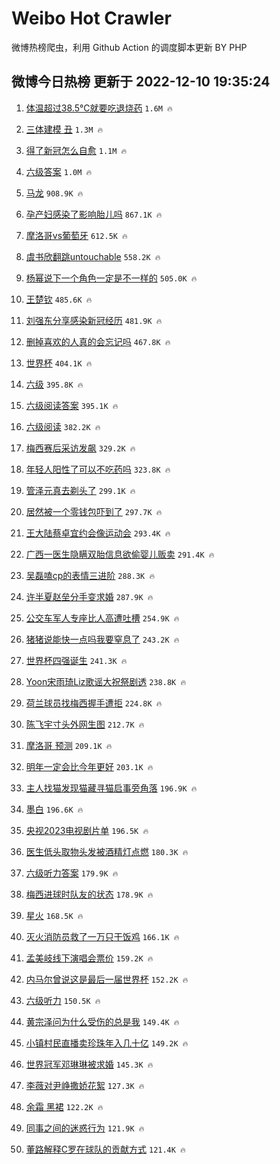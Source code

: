 # Weibo Hot Crawler 



微博热榜爬虫，利用 Github Action 的调度脚本更新 BY PHP 


## 微博今日热榜 更新于 2022-12-10 19:35:24 
1. [体温超过38.5℃就要吃退烧药](https://s.weibo.com/weibo?q=%23%E4%BD%93%E6%B8%A9%E8%B6%85%E8%BF%8738.5%E2%84%83%E5%B0%B1%E8%A6%81%E5%90%83%E9%80%80%E7%83%A7%E8%8D%AF%23&t=31&band_rank=1&Refer=top) `1.6M 🔥` 

1. [三体建模 丑](https://s.weibo.com/weibo?q=%E4%B8%89%E4%BD%93%E5%BB%BA%E6%A8%A1%20%E4%B8%91&t=31&band_rank=2&Refer=top) `1.3M 🔥` 

1. [得了新冠怎么自愈](https://s.weibo.com/weibo?q=%23%E5%BE%97%E4%BA%86%E6%96%B0%E5%86%A0%E6%80%8E%E4%B9%88%E8%87%AA%E6%84%88%23&t=31&band_rank=3&Refer=top) `1.1M 🔥` 

1. [六级答案](https://s.weibo.com/weibo?q=%23%E5%85%AD%E7%BA%A7%E7%AD%94%E6%A1%88%23&t=31&band_rank=4&Refer=top) `1.0M 🔥` 

1. [马龙](https://s.weibo.com/weibo?q=%E9%A9%AC%E9%BE%99&t=31&band_rank=5&Refer=top) `908.9K 🔥` 

1. [孕产妇感染了影响胎儿吗](https://s.weibo.com/weibo?q=%23%E5%AD%95%E4%BA%A7%E5%A6%87%E6%84%9F%E6%9F%93%E4%BA%86%E5%BD%B1%E5%93%8D%E8%83%8E%E5%84%BF%E5%90%97%23&t=31&band_rank=6&Refer=top) `867.1K 🔥` 

1. [摩洛哥vs葡萄牙](https://s.weibo.com/weibo?q=%23%E6%91%A9%E6%B4%9B%E5%93%A5vs%E8%91%A1%E8%90%84%E7%89%99%23&t=31&band_rank=7&Refer=top) `612.5K 🔥` 

1. [虞书欣翻跳untouchable](https://s.weibo.com/weibo?q=%23%E8%99%9E%E4%B9%A6%E6%AC%A3%E7%BF%BB%E8%B7%B3untouchable%23&t=31&band_rank=8&Refer=top) `558.2K 🔥` 

1. [杨幂说下一个角色一定是不一样的](https://s.weibo.com/weibo?q=%23%E6%9D%A8%E5%B9%82%E8%AF%B4%E4%B8%8B%E4%B8%80%E4%B8%AA%E8%A7%92%E8%89%B2%E4%B8%80%E5%AE%9A%E6%98%AF%E4%B8%8D%E4%B8%80%E6%A0%B7%E7%9A%84%23&t=31&band_rank=9&Refer=top) `505.0K 🔥` 

1. [王楚钦](https://s.weibo.com/weibo?q=%E7%8E%8B%E6%A5%9A%E9%92%A6&t=31&band_rank=10&Refer=top) `485.6K 🔥` 

1. [刘强东分享感染新冠经历](https://s.weibo.com/weibo?q=%23%E5%88%98%E5%BC%BA%E4%B8%9C%E5%88%86%E4%BA%AB%E6%84%9F%E6%9F%93%E6%96%B0%E5%86%A0%E7%BB%8F%E5%8E%86%23&t=31&band_rank=11&Refer=top) `481.9K 🔥` 

1. [删掉喜欢的人真的会忘记吗](https://s.weibo.com/weibo?q=%23%E5%88%A0%E6%8E%89%E5%96%9C%E6%AC%A2%E7%9A%84%E4%BA%BA%E7%9C%9F%E7%9A%84%E4%BC%9A%E5%BF%98%E8%AE%B0%E5%90%97%23&t=31&band_rank=12&Refer=top) `467.8K 🔥` 

1. [世界杯](https://s.weibo.com/weibo?q=%E4%B8%96%E7%95%8C%E6%9D%AF&t=31&band_rank=13&Refer=top) `404.1K 🔥` 

1. [六级](https://s.weibo.com/weibo?q=%23%E5%85%AD%E7%BA%A7%23&t=31&band_rank=14&Refer=top) `395.8K 🔥` 

1. [六级阅读答案](https://s.weibo.com/weibo?q=%E5%85%AD%E7%BA%A7%E9%98%85%E8%AF%BB%E7%AD%94%E6%A1%88&t=31&band_rank=15&Refer=top) `395.1K 🔥` 

1. [六级阅读](https://s.weibo.com/weibo?q=%E5%85%AD%E7%BA%A7%E9%98%85%E8%AF%BB&t=31&band_rank=16&Refer=top) `382.2K 🔥` 

1. [梅西赛后采访发飙](https://s.weibo.com/weibo?q=%23%E6%A2%85%E8%A5%BF%E8%B5%9B%E5%90%8E%E9%87%87%E8%AE%BF%E5%8F%91%E9%A3%99%23&t=31&band_rank=17&Refer=top) `329.2K 🔥` 

1. [年轻人阳性了可以不吃药吗](https://s.weibo.com/weibo?q=%23%E5%B9%B4%E8%BD%BB%E4%BA%BA%E9%98%B3%E6%80%A7%E4%BA%86%E5%8F%AF%E4%BB%A5%E4%B8%8D%E5%90%83%E8%8D%AF%E5%90%97%23&t=31&band_rank=18&Refer=top) `323.8K 🔥` 

1. [管泽元真去剃头了](https://s.weibo.com/weibo?q=%23%E7%AE%A1%E6%B3%BD%E5%85%83%E7%9C%9F%E5%8E%BB%E5%89%83%E5%A4%B4%E4%BA%86%23&t=31&band_rank=19&Refer=top) `299.1K 🔥` 

1. [居然被一个零钱包吓到了](https://s.weibo.com/weibo?q=%23%E5%B1%85%E7%84%B6%E8%A2%AB%E4%B8%80%E4%B8%AA%E9%9B%B6%E9%92%B1%E5%8C%85%E5%90%93%E5%88%B0%E4%BA%86%23&t=31&band_rank=20&Refer=top) `297.7K 🔥` 

1. [王大陆蔡卓宜约会像运动会](https://s.weibo.com/weibo?q=%23%E7%8E%8B%E5%A4%A7%E9%99%86%E8%94%A1%E5%8D%93%E5%AE%9C%E7%BA%A6%E4%BC%9A%E5%83%8F%E8%BF%90%E5%8A%A8%E4%BC%9A%23&t=31&band_rank=21&Refer=top) `293.4K 🔥` 

1. [广西一医生隐瞒双胎信息欲偷婴儿贩卖](https://s.weibo.com/weibo?q=%23%E5%B9%BF%E8%A5%BF%E4%B8%80%E5%8C%BB%E7%94%9F%E9%9A%90%E7%9E%92%E5%8F%8C%E8%83%8E%E4%BF%A1%E6%81%AF%E6%AC%B2%E5%81%B7%E5%A9%B4%E5%84%BF%E8%B4%A9%E5%8D%96%23&t=31&band_rank=22&Refer=top) `291.4K 🔥` 

1. [吴磊嗑cp的表情三进阶](https://s.weibo.com/weibo?q=%23%E5%90%B4%E7%A3%8A%E5%97%91cp%E7%9A%84%E8%A1%A8%E6%83%85%E4%B8%89%E8%BF%9B%E9%98%B6%23&t=31&band_rank=23&Refer=top) `288.3K 🔥` 

1. [许半夏赵垒分手变求婚](https://s.weibo.com/weibo?q=%23%E8%AE%B8%E5%8D%8A%E5%A4%8F%E8%B5%B5%E5%9E%92%E5%88%86%E6%89%8B%E5%8F%98%E6%B1%82%E5%A9%9A%23&t=31&band_rank=24&Refer=top) `287.9K 🔥` 

1. [公交车军人专座比人高遭吐槽](https://s.weibo.com/weibo?q=%23%E5%85%AC%E4%BA%A4%E8%BD%A6%E5%86%9B%E4%BA%BA%E4%B8%93%E5%BA%A7%E6%AF%94%E4%BA%BA%E9%AB%98%E9%81%AD%E5%90%90%E6%A7%BD%23&t=31&band_rank=25&Refer=top) `254.9K 🔥` 

1. [猪猪说能快一点吗我要窒息了](https://s.weibo.com/weibo?q=%23%E7%8C%AA%E7%8C%AA%E8%AF%B4%E8%83%BD%E5%BF%AB%E4%B8%80%E7%82%B9%E5%90%97%E6%88%91%E8%A6%81%E7%AA%92%E6%81%AF%E4%BA%86%23&t=31&band_rank=26&Refer=top) `243.2K 🔥` 

1. [世界杯四强诞生](https://s.weibo.com/weibo?q=%23%E4%B8%96%E7%95%8C%E6%9D%AF%E5%9B%9B%E5%BC%BA%E8%AF%9E%E7%94%9F%23&t=31&band_rank=27&Refer=top) `241.3K 🔥` 

1. [Yoon宋雨琦Liz歌谣大祝祭剧透](https://s.weibo.com/weibo?q=%23Yoon%E5%AE%8B%E9%9B%A8%E7%90%A6Liz%E6%AD%8C%E8%B0%A3%E5%A4%A7%E7%A5%9D%E7%A5%AD%E5%89%A7%E9%80%8F%23&t=31&band_rank=28&Refer=top) `238.8K 🔥` 

1. [荷兰球员找梅西握手遭拒](https://s.weibo.com/weibo?q=%23%E8%8D%B7%E5%85%B0%E7%90%83%E5%91%98%E6%89%BE%E6%A2%85%E8%A5%BF%E6%8F%A1%E6%89%8B%E9%81%AD%E6%8B%92%23&t=31&band_rank=29&Refer=top) `224.8K 🔥` 

1. [陈飞宇寸头外网生图](https://s.weibo.com/weibo?q=%23%E9%99%88%E9%A3%9E%E5%AE%87%E5%AF%B8%E5%A4%B4%E5%A4%96%E7%BD%91%E7%94%9F%E5%9B%BE%23&t=31&band_rank=30&Refer=top) `212.7K 🔥` 

1. [摩洛哥 预测](https://s.weibo.com/weibo?q=%E6%91%A9%E6%B4%9B%E5%93%A5%20%E9%A2%84%E6%B5%8B&t=31&band_rank=31&Refer=top) `209.1K 🔥` 

1. [明年一定会比今年更好](https://s.weibo.com/weibo?q=%E6%98%8E%E5%B9%B4%E4%B8%80%E5%AE%9A%E4%BC%9A%E6%AF%94%E4%BB%8A%E5%B9%B4%E6%9B%B4%E5%A5%BD&t=31&band_rank=32&Refer=top) `203.1K 🔥` 

1. [主人找猫发现猫藏寻猫启事旁角落](https://s.weibo.com/weibo?q=%23%E4%B8%BB%E4%BA%BA%E6%89%BE%E7%8C%AB%E5%8F%91%E7%8E%B0%E7%8C%AB%E8%97%8F%E5%AF%BB%E7%8C%AB%E5%90%AF%E4%BA%8B%E6%97%81%E8%A7%92%E8%90%BD%23&t=31&band_rank=33&Refer=top) `196.9K 🔥` 

1. [墨白](https://s.weibo.com/weibo?q=%E5%A2%A8%E7%99%BD&t=31&band_rank=34&Refer=top) `196.6K 🔥` 

1. [央视2023电视剧片单](https://s.weibo.com/weibo?q=%23%E5%A4%AE%E8%A7%862023%E7%94%B5%E8%A7%86%E5%89%A7%E7%89%87%E5%8D%95%23&t=31&band_rank=35&Refer=top) `196.5K 🔥` 

1. [医生低头取物头发被酒精灯点燃](https://s.weibo.com/weibo?q=%23%E5%8C%BB%E7%94%9F%E4%BD%8E%E5%A4%B4%E5%8F%96%E7%89%A9%E5%A4%B4%E5%8F%91%E8%A2%AB%E9%85%92%E7%B2%BE%E7%81%AF%E7%82%B9%E7%87%83%23&t=31&band_rank=36&Refer=top) `180.3K 🔥` 

1. [六级听力答案](https://s.weibo.com/weibo?q=%E5%85%AD%E7%BA%A7%E5%90%AC%E5%8A%9B%E7%AD%94%E6%A1%88&t=31&band_rank=37&Refer=top) `179.9K 🔥` 

1. [梅西进球时队友的状态](https://s.weibo.com/weibo?q=%23%E6%A2%85%E8%A5%BF%E8%BF%9B%E7%90%83%E6%97%B6%E9%98%9F%E5%8F%8B%E7%9A%84%E7%8A%B6%E6%80%81%23&t=31&band_rank=38&Refer=top) `178.9K 🔥` 

1. [星火](https://s.weibo.com/weibo?q=%E6%98%9F%E7%81%AB&t=31&band_rank=39&Refer=top) `168.5K 🔥` 

1. [灭火消防员救了一万只干饭鸡](https://s.weibo.com/weibo?q=%23%E7%81%AD%E7%81%AB%E6%B6%88%E9%98%B2%E5%91%98%E6%95%91%E4%BA%86%E4%B8%80%E4%B8%87%E5%8F%AA%E5%B9%B2%E9%A5%AD%E9%B8%A1%23&t=31&band_rank=40&Refer=top) `166.1K 🔥` 

1. [孟美岐线下演唱会票价](https://s.weibo.com/weibo?q=%23%E5%AD%9F%E7%BE%8E%E5%B2%90%E7%BA%BF%E4%B8%8B%E6%BC%94%E5%94%B1%E4%BC%9A%E7%A5%A8%E4%BB%B7%23&t=31&band_rank=41&Refer=top) `159.2K 🔥` 

1. [内马尔曾说这是最后一届世界杯](https://s.weibo.com/weibo?q=%23%E5%86%85%E9%A9%AC%E5%B0%94%E6%9B%BE%E8%AF%B4%E8%BF%99%E6%98%AF%E6%9C%80%E5%90%8E%E4%B8%80%E5%B1%8A%E4%B8%96%E7%95%8C%E6%9D%AF%23&t=31&band_rank=42&Refer=top) `152.2K 🔥` 

1. [六级听力](https://s.weibo.com/weibo?q=%E5%85%AD%E7%BA%A7%E5%90%AC%E5%8A%9B&t=31&band_rank=43&Refer=top) `150.5K 🔥` 

1. [黄宗泽问为什么受伤的总是我](https://s.weibo.com/weibo?q=%23%E9%BB%84%E5%AE%97%E6%B3%BD%E9%97%AE%E4%B8%BA%E4%BB%80%E4%B9%88%E5%8F%97%E4%BC%A4%E7%9A%84%E6%80%BB%E6%98%AF%E6%88%91%23&t=31&band_rank=44&Refer=top) `149.4K 🔥` 

1. [小镇村民直播卖珍珠年入几十亿](https://s.weibo.com/weibo?q=%23%E5%B0%8F%E9%95%87%E6%9D%91%E6%B0%91%E7%9B%B4%E6%92%AD%E5%8D%96%E7%8F%8D%E7%8F%A0%E5%B9%B4%E5%85%A5%E5%87%A0%E5%8D%81%E4%BA%BF%23&t=31&band_rank=45&Refer=top) `149.2K 🔥` 

1. [世界冠军邓琳琳被求婚](https://s.weibo.com/weibo?q=%23%E4%B8%96%E7%95%8C%E5%86%A0%E5%86%9B%E9%82%93%E7%90%B3%E7%90%B3%E8%A2%AB%E6%B1%82%E5%A9%9A%23&t=31&band_rank=46&Refer=top) `145.3K 🔥` 

1. [李薇对尹峥撒娇花絮](https://s.weibo.com/weibo?q=%23%E6%9D%8E%E8%96%87%E5%AF%B9%E5%B0%B9%E5%B3%A5%E6%92%92%E5%A8%87%E8%8A%B1%E7%B5%AE%23&t=31&band_rank=47&Refer=top) `127.3K 🔥` 

1. [余霜 黑裙](https://s.weibo.com/weibo?q=%E4%BD%99%E9%9C%9C%20%E9%BB%91%E8%A3%99&t=31&band_rank=48&Refer=top) `122.2K 🔥` 

1. [同事之间的迷惑行为](https://s.weibo.com/weibo?q=%23%E5%90%8C%E4%BA%8B%E4%B9%8B%E9%97%B4%E7%9A%84%E8%BF%B7%E6%83%91%E8%A1%8C%E4%B8%BA%23&t=31&band_rank=49&Refer=top) `121.9K 🔥` 

1. [董路解释C罗在球队的贡献方式](https://s.weibo.com/weibo?q=%23%E8%91%A3%E8%B7%AF%E8%A7%A3%E9%87%8AC%E7%BD%97%E5%9C%A8%E7%90%83%E9%98%9F%E7%9A%84%E8%B4%A1%E7%8C%AE%E6%96%B9%E5%BC%8F%23&t=31&band_rank=50&Refer=top) `121.4K 🔥` 

